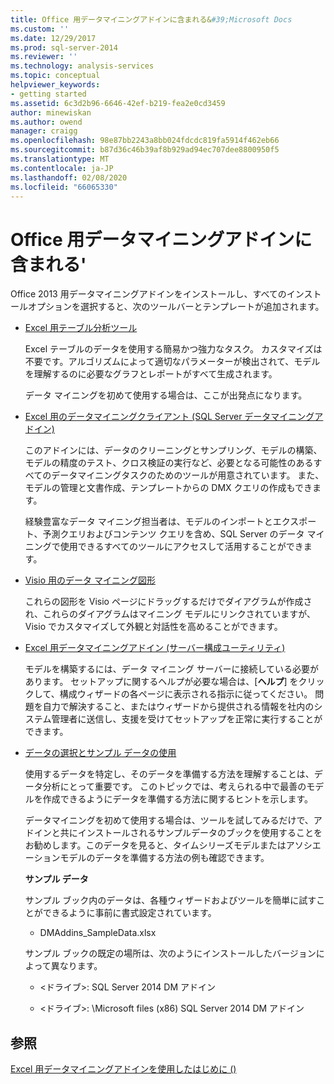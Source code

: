 ```yaml
---
title: Office 用データマイニングアドインに含まれる&#39;Microsoft Docs
ms.custom: ''
ms.date: 12/29/2017
ms.prod: sql-server-2014
ms.reviewer: ''
ms.technology: analysis-services
ms.topic: conceptual
helpviewer_keywords:
- getting started
ms.assetid: 6c3d2b96-6646-42ef-b219-fea2e0cd3459
author: minewiskan
ms.author: owend
manager: craigg
ms.openlocfilehash: 98e87bb2243a8bb024fdcdc819fa5914f462eb66
ms.sourcegitcommit: b87d36c46b39af8b929ad94ec707dee8800950f5
ms.translationtype: MT
ms.contentlocale: ja-JP
ms.lasthandoff: 02/08/2020
ms.locfileid: "66065330"
---
```

# <a name="what39s-included-in-the-data-mining-add-ins-for-office"></a>Office 用データマイニングアドインに含まれる&#39;
  Office 2013 用データマイニングアドインをインストールし、すべてのインストールオプションを選択すると、次のツールバーとテンプレートが追加されます。  
  
-   [Excel 用テーブル分析ツール](table-analysis-tools-for-excel.md)  
  
     Excel テーブルのデータを使用する簡易かつ強力なタスク。 カスタマイズは不要です。アルゴリズムによって適切なパラメーターが検出されて、モデルを理解するのに必要なグラフとレポートがすべて生成されます。  
  
     データ マイニングを初めて使用する場合は、ここが出発点になります。  
  
-   [Excel 用のデータマイニングクライアント &#40;SQL Server データマイニングアドイン&#41;](data-mining-client-for-excel-sql-server-data-mining-add-ins.md)  
  
     このアドインには、データのクリーニングとサンプリング、モデルの構築、モデルの精度のテスト、クロス検証の実行など、必要となる可能性のあるすべてのデータマイニングタスクのためのツールが用意されています。 また、モデルの管理と文書作成、テンプレートからの DMX クエリの作成もできます。  
  
     経験豊富なデータ マイニング担当者は、モデルのインポートとエクスポート、予測クエリおよびコンテンツ クエリを含め、SQL Server のデータ マイニングで使用できるすべてのツールにアクセスして活用することができます。  
  
-   [Visio 用のデータ マイニング図形](data-mining-shapes-for-visio.md)  
  
     これらの図形を Visio ページにドラッグするだけでダイアグラムが作成され、これらのダイアグラムはマイニング モデルにリンクされていますが、Visio でカスタマイズして外観と対話性を高めることができます。  
  
-   [Excel 用データマイニングアドイン &#40;サーバー構成ユーティリティ&#41;](server-configuration-utility-data-mining-add-ins-for-excel.md)  
  
     モデルを構築するには、データ マイニング サーバーに接続している必要があります。 セットアップに関するヘルプが必要な場合は、[**ヘルプ**] をクリックして、構成ウィザードの各ページに表示される指示に従ってください。 問題を自力で解決すること、またはウィザードから提供される情報を社内のシステム管理者に送信し、支援を受けてセットアップを正常に実行することができます。  
  
-   [データの選択とサンプル データの使用](choosing-data-for-data-mining.md)  
  
     使用するデータを特定し、そのデータを準備する方法を理解することは、データ分析にとって重要です。 このトピックでは、考えられる中で最善のモデルを作成できるようにデータを準備する方法に関するヒントを示します。  
  
     データマイニングを初めて使用する場合は、ツールを試してみるだけで、アドインと共にインストールされるサンプルデータのブックを使用することをお勧めします。このデータを見ると、タイムシリーズモデルまたはアソシエーションモデルのデータを準備する方法の例も確認できます。  
  
     **サンプル データ**  
  
     サンプル ブック内のデータは、各種ウィザードおよびツールを簡単に試すことができるように事前に書式設定されています。  
  
    -   DMAddins_SampleData.xlsx  
  
     サンプル ブックの既定の場所は、次のようにインストールしたバージョンによって異なります。  
  
    -   \<ドライブ>: SQL Server 2014 DM アドイン  
  
    -   \<ドライブ>: \Microsoft files (x86) SQL Server 2014 DM アドイン  
  
## <a name="see-also"></a>参照  
 [Excel 用データマイニングアドインを使用したはじめに &#40;&#41;](getting-started-with-data-mining-data-mining-add-ins-for-excel.md)  
  
  
